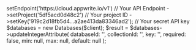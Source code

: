 <?php

use Getapp\Client;
use Getapp\Services\Databases;

$client = (new Client())
    ->setEndpoint('https://cloud.appwrite.io/v1') // Your API Endpoint
    ->setProject('5df5acd0d48c2') // Your project ID
    ->setKey('919c2d18fb5d4...a2ae413da83346ad2'); // Your secret API key

$databases = new Databases($client);

$result = $databases->updateIntegerAttribute(
    databaseId: '<DATABASE_ID>',
    collectionId: '<COLLECTION_ID>',
    key: '',
    required: false,
    min: null,
    max: null,
    default: null
);